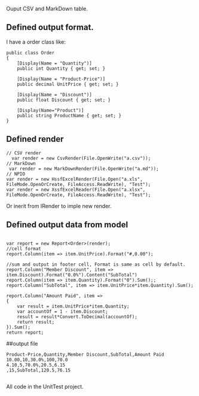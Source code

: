 
Ouput CSV and MarkDown table.

## Defined output format.

I have a order class like:
```
public class Order
{
    [Display(Name = "Quantity")]
    public int Quantity { get; set; }

    [Display(Name = "Product-Price")]
    public decimal UnitPrice { get; set; }

    [Display(Name = "Discount")]
    public float Discount { get; set; }

    [Display(Name="Product")]
    public string ProductName { get; set; }
}

```
## Defined render

```
// CSV render
  var render = new CsvRender(File.OpenWrite("a.csv"));
// MarkDown
 var render = new MarkDownRender(File.OpenWrite("a.md"));
// NPIO 
var render = new HssfExcelRender(File.Open("a.xls", FileMode.OpenOrCreate, FileAccess.ReadWrite), "Test");
var render = new XssfExcelReader(File.Open("a.xlsx", FileMode.OpenOrCreate, FileAccess.ReadWrite), "Test");

```
Or inerit from IRender to imple new render.



## Defined output data from model 


```

var report = new Report<Order>(render);
//cell format 
report.Column(item => item.UnitPrice).Format("#,0.00"); 

//sum and output in footer cell, Format is same as cell by default. 
report.Column("Member Discount", item => item.Discount).Format("0.0%").Content("SubTotal")
report.Column(item => item.Quantity).Format("0").Sum();;
report.Column("SubTotal", item => item.UnitPrice*item.Quantity).Sum();

report.Column("Amount Paid", item =>
{
    var result = item.UnitPrice*item.Quantity;
    var accountOf = 1 - item.Discount;
    result = result*Convert.ToDecimal(accountOf);
    return result;
}).Sum();
return report;

```
##output file
```  CSV-File
Product-Price,Quantity,Member Discount,SubTotal,Amount Paid
10.00,10,30.0%,100,70.0
4.10,5,70.0%,20.5,6.15
,15,SubTotal,120.5,76.15


```

All code in the UnitTest project.

